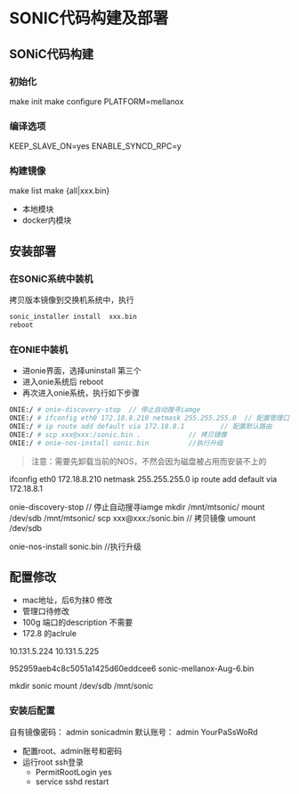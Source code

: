 # SONIC代码构建及部署

## SONiC代码构建

### 初始化

make init
make configure PLATFORM=mellanox

### 编译选项

KEEP_SLAVE_ON=yes
ENABLE_SYNCD_RPC=y

### 构建镜像

make list
make {all|xxx.bin}

- 本地模块
- docker内模块

## 安装部署

### 在SONiC系统中装机

拷贝版本镜像到交换机系统中，执行

```sh
sonic_installer install  xxx.bin
reboot
```

### 在ONIE中装机

- 进onie界面，选择uninstall 第三个
- 进入onie系统后 reboot
- 再次进入onie系统，执行如下步骤

```sh
ONIE:/ # onie-discovery-stop  // 停止自动搜寻iamge
ONIE:/ # ifconfig eth0 172.18.8.210 netmask 255.255.255.0  // 配置管理口IP
ONIE:/ # ip route add default via 172.18.8.1         // 配置默认路由
ONIE:/ # scp xxx@xxx:/sonic.bin .            // 拷贝镜像
ONIE:/ # onie-nos-install sonic.bin          //执行升级
```

> 注意：需要先卸载当前的NOS，不然会因为磁盘被占用而安装不上的

ifconfig eth0 172.18.8.210 netmask 255.255.255.0
ip route add default via 172.18.8.1

onie-discovery-stop  // 停止自动搜寻iamge
mkdir /mnt/mtsonic/
mount /dev/sdb /mnt/mtsonic/
scp xxx@xxx:/sonic.bin            // 拷贝镜像
umount /dev/sdb

onie-nos-install sonic.bin          //执行升级

## 配置修改

- mac地址，后6为抹0  修改
- 管理口待修改
- 100g 端口的description  不需要
- 172.8 的aclrule

10.131.5.224
10.131.5.225

952959aeb4c8c5051a1425d60eddcee6  sonic-mellanox-Aug-6.bin

mkdir sonic
mount /dev/sdb /mnt/sonic

### 安装后配置

自有镜像密码： admin sonicadmin
默认账号： admin YourPaSsWoRd

- 配置root、admin账号和密码
- 运行root ssh登录
  - PermitRootLogin yes
  - service sshd restart

